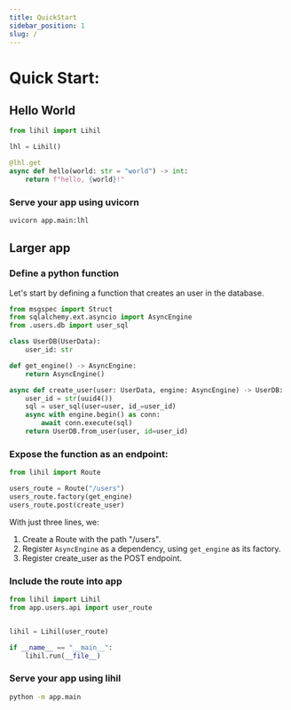 ```yaml
---
title: QuickStart
sidebar_position: 1
slug: /
---
```


# Quick Start:

## Hello World

```python title="app/main.py"
from lihil import Lihil

lhl = Lihil()

@lhl.get
async def hello(world: str = "world") -> int:
    return f"hello, {world}!"
```

### Serve your app using uvicorn

```bash
uvicorn app.main:lhl
```

## Larger app

### Define a python function

Let's start by defining a function that creates an user in the database.

```python title="app/users/api.py"
from msgspec import Struct
from sqlalchemy.ext.asyncio import AsyncEngine
from .users.db import user_sql

class UserDB(UserData):
    user_id: str

def get_engine() -> AsyncEngine:
    return AsyncEngine()

async def create_user(user: UserData, engine: AsyncEngine) -> UserDB:
    user_id = str(uuid4())
    sql = user_sql(user=user, id_=user_id)
    async with engine.begin() as conn:
        await conn.execute(sql)
    return UserDB.from_user(user, id=user_id)
```

### Expose the function as an endpoint:

```python title="app/users/api.py"
from lihil import Route

users_route = Route("/users")
users_route.factory(get_engine)
users_route.post(create_user)
```

With just three lines, we:

1. Create a Route with the path "/users".
2. Register `AsyncEngine` as a dependency, using `get_engine` as its factory.
3. Register create_user as the POST endpoint.

### Include the route into app

```python title="app/main.py"
from lihil import Lihil
from app.users.api import user_route


lihil = Lihil(user_route)

if __name__ == "__main__":
    lihil.run(__file__)
```

### Serve your app using lihil

```bash
python -m app.main
```
